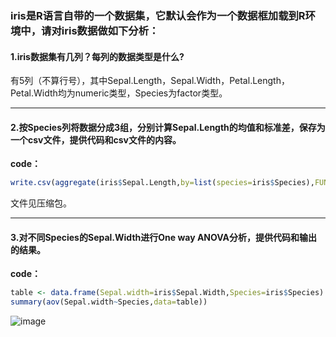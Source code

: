 ### iris是R语言自带的一个数据集，它默认会作为一个数据框加载到R环境中，请对iris数据做如下分析：

#### 1.iris数据集有几列？每列的数据类型是什么?
有5列（不算行号），其中Sepal.Length，Sepal.Width，Petal.Length，Petal.Width均为numeric类型，Species为factor类型。

---
#### 2.按Species列将数据分成3组，分别计算Sepal.Length的均值和标准差，保存为一个csv文件，提供代码和csv文件的内容。
**code：**
```R
write.csv(aggregate(iris$Sepal.Length,by=list(species=iris$Species),FUN=function(x)c(mean=mean(x),sd=sd(x))),"result.csv")
```
文件见压缩包。

---
#### 3.对不同Species的Sepal.Width进行One way ANOVA分析，提供代码和输出的结果。
**code：**
```R
table <- data.frame(Sepal.width=iris$Sepal.Width,Species=iris$Species)
summary(aov(Sepal.width~Species,data=table))
```
![image](https://github.com/GodLemma/Bioinformatics/assets/162097106/3bf0e8b7-e272-4d09-b169-62748c90122e)
